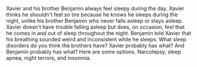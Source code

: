 Xavier and his brother Benjamin always feel sleepy during the day. Xavier
thinks he shouldn't feel so tire because he knows he sleeps during the night,
unlike his brother Benjamin who never falls asleep or stays asleep. Xavier
doesn't have trouble falling asleep but does, on occasion, feel that he comes
in and out of sleep throughout the night. Benjamin told Xavier that his
breathing sounded weird and inconsistent while he sleeps. What sleep disorders
do you think the brothers have? Xavier probably has what? And Benjamin probably
has what? Here are some options. Narcolepsy, sleep apnea, night terrors, and
insomnia.
